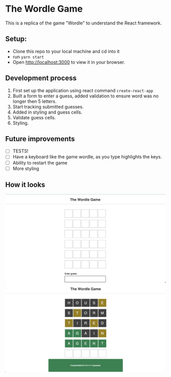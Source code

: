 # The Wordle Game

This is a replica of the game "Wordle" to understand the React framework.

## Setup:

- Clone this repo to your local machine and cd into it
- run `yarn start`
- Open [http://localhost:3000](http://localhost:3000) to view it in your browser.

## Development process

1. First set up the application using react command `create-react-app `
2. Built a form to enter a guess, added validation to ensure word was no longer then 5 letters.
3. Start tracking submitted guesses.
4. Added in styling and guess cells.
5. Validate guess cells.
6. Styling.

## Future improvements

- [ ] TESTS!
- [ ] Have a keyboard like the game wordle, as you type highlights the keys.
- [ ] Ability to restart the game
- [ ] More styling

## How it looks

![WordleBlank](/public/wordle_blank.png "Wordle")
![WordleGuess](/public/wordle_guess.png "WordleGuess")
